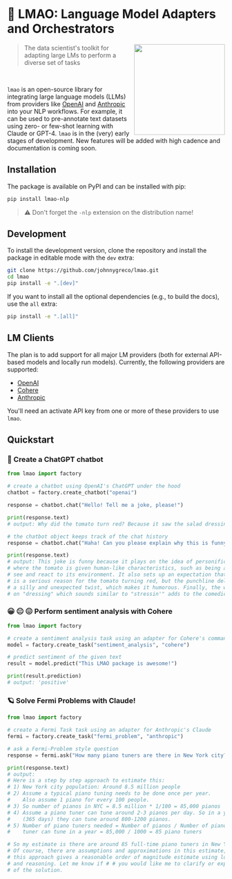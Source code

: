 # 🙊 LMAO: **L**anguage **M**odel **A**dapters and **O**rchestrators

<img src="assets/icon.png" height="210" align="right" />

> The data scientist's toolkit for adapting large LMs to perform a diverse set of tasks

<br>

`lmao` is an open-source library for integrating large language models (LLMs) from providers like [OpenAI](https://platform.openai.com/docs/introduction) and [Anthropic](https://console.anthropic.com/docs/api) into your NLP workflows. For example, it can be used to pre-annotate text datasets using zero- or few-shot learning with Claude or GPT-4. `lmao` is in the (very) early stages of development. New features will be added with high cadence and documentation is coming soon.

## Installation
The package is available on PyPI and can be installed with pip:
```bash
pip install lmao-nlp
```
> ⚠️ Don't forget the `-nlp` extension on the distribution name!

## Development

To install the development version, clone the repository and install the package in editable mode with the `dev` extra:

```bash
git clone https://github.com/johnnygreco/lmao.git
cd lmao
pip install -e ".[dev]"
```

If you want to install all the optional dependencies (e.g., to build the docs), use the `all` extra:

```bash
pip install -e ".[all]"
```

## LM Clients
The plan is to add support for all major LM providers (both for external API-based models and locally run models). Currently, the following providers are supported:

- [OpenAI](https://platform.openai.com/docs/introduction)
- [Cohere](https://docs.cohere.ai/docs)
- [Anthropic](https://console.anthropic.com/docs/api)

You'll need an activate API key from one or more of these providers to use `lmao`.

## Quickstart

### 🤖 Create a ChatGPT chatbot
```python
from lmao import factory

# create a chatbot using OpenAI's ChatGPT under the hood
chatbot = factory.create_chatbot("openai")

response = chatbot.chat("Hello! Tell me a joke, please!")

print(response.text)
# output: Why did the tomato turn red? Because it saw the salad dressing!

# the chatbot object keeps track of the chat history
response = chatbot.chat("Haha! Can you please explain why this is funny?")

print(response.text)
# output: This joke is funny because it plays on the idea of personification,
# where the tomato is given human-like characteristics, such as being able to
# see and react to its environment. It also sets up an expectation that there
# is a serious reason for the tomato turning red, but the punchline delivers
# a silly and unexpected twist, which makes it humorous. Finally, the wordplay
# on "dressing" which sounds similar to "stressin'" adds to the comedic effect.
```

### 😀 😐 😖 Perform sentiment analysis with Cohere
```python
from lmao import factory

# create a sentiment analysis task using an adapter for Cohere's command-xlarge-nightly
model = factory.create_task("sentiment_analysis", "cohere")

# predict sentiment of the given text
result = model.predict("This LMAO package is awesome!")

print(result.prediction)
# output: 'positive'
```

### 🪐 Solve Fermi Problems with Claude!
```python
from lmao import factory

# create a Fermi Task task using an adapter for Anthropic's Claude
fermi = factory.create_task("fermi_problem", "anthropic")

# ask a Fermi-Problem style question
response = fermi.ask("How many piano tuners are there in New York city?")

print(response.text)
# output:
# Here is a step by step approach to estimate this:
# 1) New York city population: Around 8.5 million people
# 2) Assume a typical piano tuning needs to be done once per year.
#    Also assume 1 piano for every 100 people.
# 3) So number of pianos in NYC = 8.5 million * 1/100 = 85,000 pianos
# 4) Assume a piano tuner can tune around 2-3 pianos per day. So in a year
#    (365 days) they can tune around 800-1200 pianos.
# 5) Number of piano tuners needed = Number of pianos / Number of pianos a
#    tuner can tune in a year = 85,000 / 1000 = 85 piano tuners

# So my estimate is there are around 85 full-time piano tuners in New York City.
# Of course, there are assumptions and approximations in this estimate, but I think
# this approach gives a reasonable order of magnitude estimate using logical thinking
# and reasoning. Let me know if # # you would like me to clarify or expand on any part
# of the solution.
```

